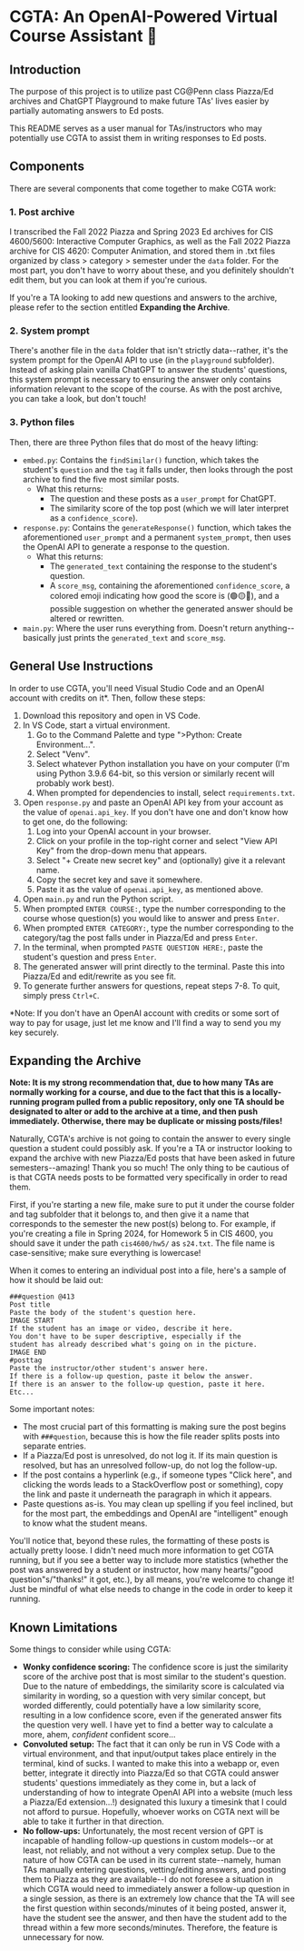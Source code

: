 # CGTA: An OpenAI-Powered Virtual Course Assistant 🧬

## Introduction

The purpose of this project is to utilize past CG@Penn class Piazza/Ed archives and ChatGPT Playground to make future TAs' lives easier by partially automating answers to Ed posts.

This README serves as a user manual for TAs/instructors who may potentially use CGTA to assist them in writing responses to Ed posts.

## Components

There are several components that come together to make CGTA work:

### 1. Post archive
I transcribed the Fall 2022 Piazza and Spring 2023 Ed archives for CIS 4600/5600: Interactive Computer Graphics, as well as the Fall 2022 Piazza archive for CIS 4620: Computer Animation, and stored them in .txt files organized by class > category > semester under the `data` folder. For the most part, you don't have to worry about these, and you definitely shouldn't edit them, but you can look at them if you're curious.

If you're a TA looking to add new questions and answers to the archive, please refer to the section entitled **Expanding the Archive**.

### 2. System prompt
There's another file in the `data` folder that isn't strictly data--rather, it's the system prompt for the OpenAI API to use (in the `playground` subfolder). Instead of asking plain vanilla ChatGPT to answer the students' questions, this system prompt is necessary to ensuring the answer only contains information relevant to the scope of the course. As with the post archive, you can take a look, but don't touch!

### 3. Python files
Then, there are three Python files that do most of the heavy lifting:
- `embed.py`: Contains the `findSimilar()` function, which takes the student's `question` and the `tag` it falls under, then looks through the post archive to find the five most similar posts.
  - What this returns:
    - The question and these posts as a `user_prompt` for ChatGPT.
    - The similarity score of the top post (which we will later interpret as a `confidence_score`).
- `response.py`: Contains the `generateResponse()` function, which takes the aforementioned `user_prompt` and a permanent `system_prompt`, then uses the OpenAI API to generate a response to the question.
  - What this returns:
    - The `generated_text` containing the response to the student's question.
    - A `score_msg`, containing the aforementioned `confidence_score`, a colored emoji indicating how good the score is (🟢🟡🔴), and a possible suggestion on whether the generated answer should be altered or rewritten.
- `main.py`: Where the user runs everything from. Doesn't return anything--basically just prints the `generated_text` and `score_msg`.

## General Use Instructions

In order to use CGTA, you'll need Visual Studio Code and an OpenAI account with credits on it*. Then, follow these steps:

1. Download this repository and open in VS Code.
2. In VS Code, start a virtual environment.
   1. Go to the Command Palette and type ">Python: Create Environment...".
   2. Select "Venv".
   3. Select whatever Python installation you have on your computer (I'm using Python 3.9.6 64-bit, so this version or similarly recent will probably work best).
   4. When prompted for dependencies to install, select `requirements.txt`.
3. Open `response.py` and paste an OpenAI API key from your account as the value of `openai.api_key`. If you don't have one and don't know how to get one, do the following:
   1. Log into your OpenAI account in your browser.
   2. Click on your profile in the top-right corner and select "View API Key" from the drop-down menu that appears.
   3. Select "+ Create new secret key" and (optionally) give it a relevant name.
   4. Copy the secret key and save it somewhere.
   5. Paste it as the value of `openai.api_key`, as mentioned above.
4. Open `main.py` and run the Python script.
5. When prompted `ENTER COURSE:`, type the number corresponding to the course whose question(s) you would like to answer and press `Enter`.
6. When prompted `ENTER CATEGORY:`, type the number corresponding to the category/tag the post falls under in Piazza/Ed and press `Enter`.
7. In the terminal, when prompted `PASTE QUESTION HERE:`, paste the student's question and press `Enter`.
8. The generated answer will print directly to the terminal. Paste this into Piazza/Ed and edit/rewrite as you see fit.
9.  To generate further answers for questions, repeat steps 7-8. To quit, simply press `Ctrl+C`.

*Note: If you don't have an OpenAI account with credits or some sort of way to pay for usage, just let me know and I'll find a way to send you my key securely.

## Expanding the Archive

**Note: It is my strong recommendation that, due to how many TAs are normally working for a course, and due to the fact that this is a locally-running program pulled from a public repository, only one TA should be designated to alter or add to the archive at a time, and then push immediately. Otherwise, there may be duplicate or missing posts/files!**

Naturally, CGTA's archive is not going to contain the answer to every single question a student could possibly ask. If you're a TA or instructor looking to expand the archive with new Piazza/Ed posts that have been asked in future semesters--amazing! Thank you so much! The only thing to be cautious of is that CGTA needs posts to be formatted very specifically in order to read them.

First, if you're starting a new file, make sure to put it under the course folder and tag subfolder that it belongs to, and then give it a name that corresponds to the semester the new post(s) belong to. For example, if you're creating a file in Spring 2024, for Homework 5 in CIS 4600, you should save it under the path `cis4600/hw5/` as `s24.txt`. The file name is case-sensitive; make sure everything is lowercase!

When it comes to entering an individual post into a file, here's a sample of how it should be laid out:

```
###question @413
Post title
Paste the body of the student's question here.
IMAGE START
If the student has an image or video, describe it here.
You don't have to be super descriptive, especially if the
student has already described what's going on in the picture.
IMAGE END
#posttag
Paste the instructor/other student's answer here.
If there is a follow-up question, paste it below the answer.
If there is an answer to the follow-up question, paste it here.
Etc...
```

Some important notes:
- The most crucial part of this formatting is making sure the post begins with `###question`, because this is how the file reader splits posts into separate entries.
- If a Piazza/Ed post is unresolved, do not log it. If its main question is resolved, but has an unresolved follow-up, do not log the follow-up.
- If the post contains a hyperlink (e.g., if someone types "Click here", and clicking the words leads to a StackOverflow post or something), copy the link and paste it underneath the paragraph in which it appears.
- Paste questions as-is. You may clean up spelling if you feel inclined, but for the most part, the embeddings and OpenAI are "intelligent" enough to know what the student means.

You'll notice that, beyond these rules, the formatting of these posts is actually pretty loose. I didn't need much more information to get CGTA running, but if you see a better way to include more statistics (whether the post was answered by a student or instructor, how many hearts/"good question"s/"thanks!" it got, etc.), by all means, you're welcome to change it! Just be mindful of what else needs to change in the code in order to keep it running.

## Known Limitations

Some things to consider while using CGTA:
- **Wonky confidence scoring:** The confidence score is just the similarity score of the archive post that is most similar to the student's question. Due to the nature of embeddings, the similarity score is calculated via similarity in wording, so a question with very similar concept, but worded differently, could potentially have a low similarity score, resulting in a low confidence score, even if the generated answer fits the question very well. I have yet to find a better way to calculate a more, ahem, *confident* confident score...
- **Convoluted setup:** The fact that it can only be run in VS Code with a virtual environment, and that input/output takes place entirely in the terminal, kind of sucks. I wanted to make this into a webapp or, even better, integrate it directly into Piazza/Ed so that CGTA could answer students' questions immediately as they come in, but a lack of understanding of how to integrate OpenAI API into a website (much less a Piazza/Ed extension...!) designated this luxury a timesink that I could not afford to pursue. Hopefully, whoever works on CGTA next will be able to take it further in that direction.
- **No follow-ups:** Unfortunately, the most recent version of GPT is incapable of handling follow-up questions in custom models--or at least, not reliably, and not without a very complex setup. Due to the nature of how CGTA can be used in its current state--namely, human TAs manually entering questions, vetting/editing answers, and posting them to Piazza as they are available--I do not foresee a situation in which CGTA would need to immediately answer a follow-up question in a single session, as there is an extremely low chance that the TA will see the first question within seconds/minutes of it being posted, answer it, have the student see the answer, and then have the student add to the thread within a few more seconds/minutes. Therefore, the feature is unnecessary for now.